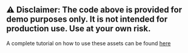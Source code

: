 ## ⚠️ Disclaimer: The code above is provided for demo purposes only. It is not intended for production use. Use at your own risk.
A complete tutorial on how to use these assets can be found [here](www.google.com)



